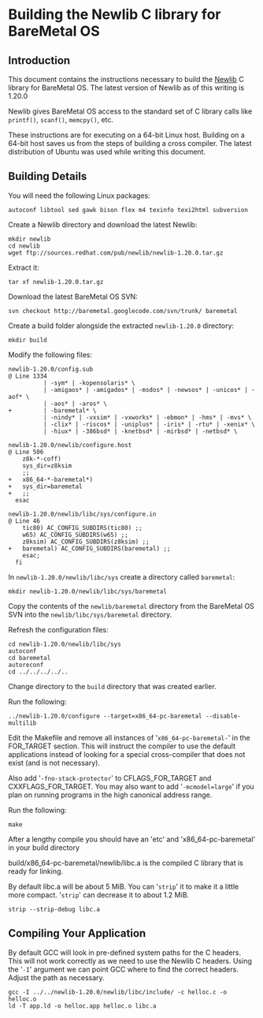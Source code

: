 Building the Newlib C library for BareMetal OS
==============================================

Introduction
------------

This document contains the instructions necessary to build the [Newlib](http://sourceware.org/newlib/) C library for BareMetal OS. The latest version of Newlib as of this writing is 1.20.0

Newlib gives BareMetal OS access to the standard set of C library calls like `printf()`, `scanf()`, `memcpy()`, etc.

These instructions are for executing on a 64-bit Linux host. Building on a 64-bit host saves us from the steps of building a cross compiler. The latest distribution of Ubuntu was used while writing this document.


Building Details
----------------

You will need the following Linux packages:

	autoconf libtool sed gawk bison flex m4 texinfo texi2html subversion

Create a Newlib directory and download the latest Newlib:

	mkdir newlib
	cd newlib
	wget ftp://sources.redhat.com/pub/newlib/newlib-1.20.0.tar.gz

Extract it:

	tar xf newlib-1.20.0.tar.gz

Download the latest BareMetal OS SVN:

	svn checkout http://baremetal.googlecode.com/svn/trunk/ baremetal

Create a build folder alongside the extracted `newlib-1.20.0` directory:

	mkdir build

Modify the following files:

	newlib-1.20.0/config.sub
	@ Line 1334
	  	      | -sym* | -kopensolaris* \
	  	      | -amigaos* | -amigados* | -msdos* | -newsos* | -unicos* | -aof* \
	  	      | -aos* | -aros* \
	+ 	      | -baremetal* \
	  	      | -nindy* | -vxsim* | -vxworks* | -ebmon* | -hms* | -mvs* \
	  	      | -clix* | -riscos* | -uniplus* | -iris* | -rtu* | -xenix* \
	  	      | -hiux* | -386bsd* | -knetbsd* | -mirbsd* | -netbsd* \
	
	newlib-1.20.0/newlib/configure.host
	@ Line 506
	    z8k-*-coff)
	  	sys_dir=z8ksim
	  	;;
	+   x86_64-*-baremetal*)
	+ 	sys_dir=baremetal
	+ 	;;
	  esac
	
	newlib-1.20.0/newlib/libc/sys/configure.in
	@ Line 46
	  	tic80) AC_CONFIG_SUBDIRS(tic80) ;;
	  	w65) AC_CONFIG_SUBDIRS(w65) ;;
	  	z8ksim) AC_CONFIG_SUBDIRS(z8ksim) ;;
	+ 	baremetal) AC_CONFIG_SUBDIRS(baremetal) ;;
	    esac;
	  fi

In `newlib-1.20.0/newlib/libc/sys` create a directory called `baremetal`:

	mkdir newlib-1.20.0/newlib/libc/sys/baremetal

Copy the contents of the `newlib/baremetal` directory from the BareMetal OS SVN into the `newlib/libc/sys/baremetal` directory.

Refresh the configuration files:

	cd newlib-1.20.0/newlib/libc/sys
	autoconf
	cd baremetal
	autoreconf
	cd ../../../../..

Change directory to the `build` directory that was created earlier.

Run the following:

	../newlib-1.20.0/configure --target=x86_64-pc-baremetal --disable-multilib

Edit the Makefile and remove all instances of '`x86_64-pc-baremetal-`' in the FOR_TARGET section. This will instruct the compiler to use the default applications instead of looking for a special cross-compiler that does not exist (and is not necessary).

Also add '`-fno-stack-protector`' to CFLAGS_FOR_TARGET and CXXFLAGS_FOR_TARGET. You may also want to add '`-mcmodel=large`' if you plan on running programs in the high canonical address range.

Run the following:

	make

After a lengthy compile you should have an 'etc' and 'x86_64-pc-baremetal' in your build directory

build/x86_64-pc-baremetal/newlib/libc.a is the compiled C library that is ready for linking.

By default libc.a will be about 5 MiB. You can '`strip`' it to make it a little more compact. '`strip`' can decrease it to about 1.2 MiB.

	strip --strip-debug libc.a

Compiling Your Application
--------------------------

By default GCC will look in pre-defined system paths for the C headers. This will not work correctly as we need to use the Newlib C headers. Using the '`-I`' argument we can point GCC where to find the correct headers. Adjust the path as necessary.

	gcc -I ../../newlib-1.20.0/newlib/libc/include/ -c helloc.c -o helloc.o
	ld -T app.ld -o helloc.app helloc.o libc.a
